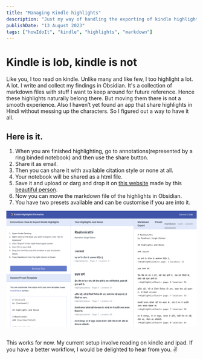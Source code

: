 ```yaml
---
title: "Managing Kindle highlights"
description: "Just my way of handling the exporting of kindle highlights with minimum efforts. "
publishDate: "13 August 2023"
tags: ["howIdoIt", "kindle", "highlights", "markdown"]
---
```


#  Kindle is lob, kindle is not

Like you, I too read on kindle. Unlike many and like few, I too highlight a lot. A lot. 
I write and collect my findings in Obsidian. 
It's a collection of markdown files with stuff I want to keep around for future reference.
Hence these highlights naturally belong there.
But moving them there is not a smooth experience.
Also I haven’t yet found an app that share highlights in Hindi without messing up the characters.
So I figured out a way to have it all. 

## Here is it.

1. When you are finished highlighting, go to annotations(represented by a ring binded notebook) and then use the share button.
2. Share it as email.
3. Then you can share it with available citation style or none at all.
4. Your notebook will be shared as a html file. 
5. Save it and upload or darg and drop it on [this website](https://kindle-formatter.com ) made by this [beautiful person](https://ptrchm.com).
7. Now you can move the markdown file of the highlights in Obsidian.
8. You have two presets available and can be customise if you are into it.
   
![kindle formatter](./IMG_2805.jpg)

<br>
This works for now. My current setup involve reading on kindle and ipad.
If you have a better workflow, I would be delighted to hear from you. ✌️
